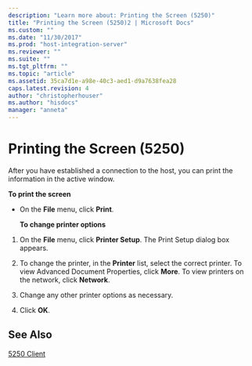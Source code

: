```yaml
---
description: "Learn more about: Printing the Screen (5250)"
title: "Printing the Screen (5250)2 | Microsoft Docs"
ms.custom: ""
ms.date: "11/30/2017"
ms.prod: "host-integration-server"
ms.reviewer: ""
ms.suite: ""
ms.tgt_pltfrm: ""
ms.topic: "article"
ms.assetid: 35ca7d1e-a98e-40c3-aed1-d9a7638fea28
caps.latest.revision: 4
author: "christopherhouser"
ms.author: "hisdocs"
manager: "anneta"
---
```

# Printing the Screen (5250)
After you have established a connection to the host, you can print the information in the active window.  
  
 **To print the screen**  
  
- On the **File** menu, click **Print**.  
  
  **To change printer options**  
  
1.  On the **File** menu, click **Printer Setup**. The Print Setup dialog box appears.  
  
2.  To change the printer, in the **Printer** list, select the correct printer. To view Advanced Document Properties, click **More**. To view printers on the network, click **Network**.  
  
3.  Change any other printer options as necessary.  
  
4.  Click **OK**.  
  
## See Also  
 [5250 Client](../core/5250-client1.md)
